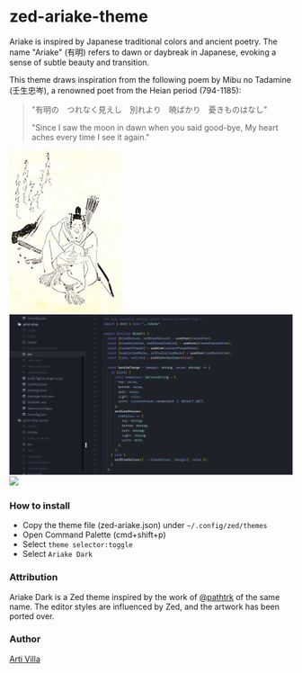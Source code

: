 # zed-ariake-theme

Ariake is inspired by Japanese traditional colors and ancient poetry. The name "Ariake" (有明) refers to dawn or daybreak in Japanese, evoking a sense of subtle beauty and transition.

This theme draws inspiration from the following poem by Mibu no Tadamine (壬生忠岑), a renowned poet from the Heian period (794-1185):

> "有明の　つれなく見えし　別れより　暁ばかり　憂きものはなし"
>
> "Since I saw the moon in dawn when you said good-bye, My heart aches every time I see it again."

<img src="media/mibuno-tadamine.jpg" width="200">

<img src="media/dark-mode-zoom-view.png">

<img src="media/dark-mode-screen.png">

### How to install
- Copy the theme file (zed-ariake.json) under `~/.config/zed/themes`
- Open Command Palette (cmd+shift+p)
- Select `theme selector:toggle`
- Select `Ariake Dark`

### Attribution
Ariake Dark is a Zed theme inspired by the work of [@pathtrk](https://github.com/pathtrk/ariake-dark-syntax) of the same name. The editor styles are influenced by Zed, and the artwork has been ported over.

### Author
[Arti Villa](https://artivilla.com/)
